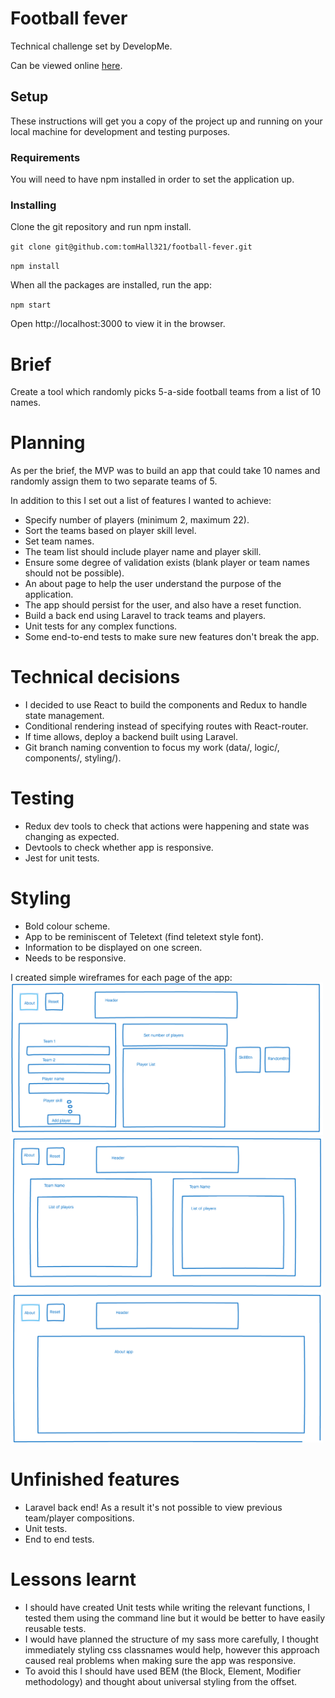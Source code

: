 # Football fever

Technical challenge set by DevelopMe.

Can be viewed online [here](https://tomhall321.github.io/football-fever/).

## Setup

These instructions will get you a copy of the project up and running on your local machine for development and testing purposes.

### Requirements

You will need to have npm installed in order to set the application up.

### Installing

Clone the git repository and run npm install.

`git clone git@github.com:tomHall321/football-fever.git`

`npm install`

When all the packages are installed, run the app:

`npm start`

Open http://localhost:3000 to view it in the browser.

# Brief

Create a tool which randomly picks 5-a-side football teams from a list of 10 names.

# Planning

As per the brief, the MVP was to build an app that could take 10 names and randomly assign them to two separate teams of 5.
 
In addition to this I set out a list of features I wanted to achieve:

- Specify number of players (minimum 2, maximum 22).
- Sort the teams based on player skill level.
- Set team names.
- The team list should include player name and player skill.
- Ensure some degree of validation exists (blank player or team names should not be possible).
- An about page to help the user understand the purpose of the application.
- The app should persist for the user, and also have a reset function.
- Build a back end using Laravel to track teams and players.
- Unit tests for any complex functions.
- Some end-to-end tests to make sure new features don't break the app.

# Technical decisions

- I decided to use React to build the components and Redux to handle state management.
- Conditional rendering instead of specifying routes with React-router.
- If time allows, deploy a backend built using Laravel.
- Git branch naming convention to focus my work (data/, logic/, components/, styling/).

# Testing

- Redux dev tools to check that actions were happening and state was changing as expected.
- Devtools to check whether app is responsive.
- Jest for unit tests. 

# Styling

- Bold colour scheme.
- App to be reminiscent of Teletext (find teletext style font).
- Information to be displayed on one screen.
- Needs to be responsive.

I created simple wireframes for each page of the app: 
<img src="src/styles/images/playerPage.png" width="500px">
<img src="src/styles/images/teamPage.png" width="500px">
<img src="src/styles/images/aboutPage.png" width="500px">

# Unfinished features

- Laravel back end! As a result it's not possible to view previous team/player compositions. 
- Unit tests.
- End to end tests.

# Lessons learnt

- I should have created Unit tests while writing the relevant functions, I tested them using the command line but it would be better to have easily reusable tests.
- I would have planned the structure of my sass more carefully, I thought immediately styling css classnames would help, however this approach caused real problems when making sure the app was responsive.
- To avoid this I should have used BEM (the Block, Element, Modifier methodology) and thought about universal styling from the offset.
